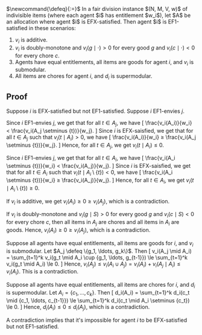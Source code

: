 <span class="invisible">
$\newcommand{\defeq}{:=}$
</span>
In a fair division instance $(N, M, V, w)$ of indivisible items
(where each agent $i$ has entitlement $w_i$),
let $A$ be an allocation where agent $i$ is EFX-satisfied.
Then agent $i$ is EF1-satisfied in these scenarios:

1.  $v_i$ is additive.
2.  $v_i$ is doubly-monotone and $v_i(g \mid \cdot) > 0$ for every good $g$
    and $v_i(c \mid \cdot) < 0$ for every chore $c$.
3.  Agents have equal entitlements, all items are goods for agent $i$, and $v_i$ is submodular.
4.  All items are chores for agent $i$, and $d_i$ is supermodular.

## Proof

Suppose $i$ is EFX-satisfied but not EF1-satisfied.
Suppose $i$ EF1-envies $j$.

Since $i$ EF1-envies $j$, we get that for all $t \in A_j$, we have
\[ \frac{v_i(A_i)}{w_i} < \frac{v_i(A_j \setminus \{t\})}{w_j}. \]
Since $i$ is EFX-saisfied, we get that
for all $t \in A_j$ such that $v_i(t \mid A_i) > 0$, we have
\[ \frac{v_i(A_i)}{w_i} ≥ \frac{v_i(A_j \setminus \{t\})}{w_j}. \]
Hence, for all $t \in A_j$, we get $v_i(t \mid A_i) ≤ 0$.

Since $i$ EF1-envies $j$, we get that for all $t \in A_i$, we have
\[ \frac{v_i(A_i \setminus \{t\})}{w_i} < \frac{v_i(A_j)}{w_j}. \]
Since $i$ is EFX-saisfied, we get that
for all $t \in A_i$ such that $v_i(t \mid A_i \setminus \{t\}) < 0$, we have
\[ \frac{v_i(A_i \setminus \{t\})}{w_i} ≥ \frac{v_i(A_j)}{w_j}. \]
Hence, for all $t \in A_i$, we get $v_i(t \mid A_i \setminus \{t\}) ≥ 0$.

If $v_i$ is additive, we get $v_i(A_i) ≥ 0 ≥ v_i(A_j)$, which is a contradiction.

If $v_i$ is doubly-monotone and $v_i(g \mid S) > 0$ for every good $g$
and $v_i(c \mid S) < 0$ for every chore $c$, then
all items in $A_j$ are chores and all items in $A_i$ are goods.
Hence, $v_i(A_i) ≥ 0 ≥ v_i(A_j)$, which is a contradiction.

Suppose all agents have equal entitlements, all items are goods for $i$, and $v_i$ is submodular.
Let $A_j \defeq \{g_1, \ldots, g_k\}$. Then
\[ v_i(A_j \mid A_i) = \sum_{t=1}^k v_i(g_t \mid A_i \cup \{g_1, \ldots, g_{t-1}\})
\le \sum_{t=1}^k v_i(g_t \mid A_i) \le 0. \]
Hence, $v_i(A_j) \le v_i(A_i \cup A_j) = v_i(A_i) + v_i(A_j \mid A_i) \le v_i(A_i)$.
This is a contradiction.

Suppose all agents have equal entitlements, all items are chores for $i$,
and $d_i$ is supermodular. Let $A_i = \{c_1, \ldots, c_k\}$. Then
\[ d_i(A_i) = \sum_{t=1}^k d_i(c_t \mid \{c_1, \ldots, c_{t-1}\})
\le \sum_{t=1}^k d_i(c_t \mid A_i \setminus \{c_t\}) \le 0. \]
Hence, $d_i(A_i) ≤ 0 ≤ d_i(A_j)$, which is a contradiction.

A contradiction implies that it's impossible for agent $i$ to be
EFX-satisfied but not EF1-satisfied.
